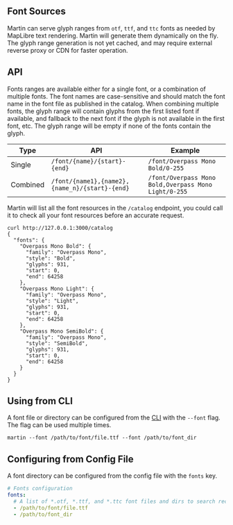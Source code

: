 ## Font Sources

Martin can serve glyph ranges from `otf`, `ttf`, and `ttc` fonts as needed by MapLibre text rendering. Martin will generate them dynamically on the fly.
The glyph range generation is not yet cached, and may require external reverse proxy or CDN for faster operation.    

## API
Fonts ranges are available either for a single font, or a combination of multiple fonts. The font names are case-sensitive and should match the font name in the font file as published in the catalog. When combining multiple fonts, the glyph range will contain glyphs from the first listed font if available, and fallback to the next font if the glyph is not available in the first font, etc. The glyph range will be empty if none of the fonts contain the glyph.

| Type     | API                                            | Example                                                               |
|----------|------------------------------------------------|-----------------------------------------------------------------------|
| Single   | `/font/{name}/{start}-{end}`                   | `/font/Overpass Mono Bold/0-255`                    |
| Combined | `/font/{name1},{name2},{name_n}/{start}-{end}` | `/font/Overpass Mono Bold,Overpass Mono Light/0-255` |

Martin will list all the font resources in the `/catalog` endpoint, you could call it to check all your font resources before an accurate request.

```shell
curl http://127.0.0.1:3000/catalog
{
  "fonts": {
    "Overpass Mono Bold": {
      "family": "Overpass Mono",
      "style": "Bold",
      "glyphs": 931,
      "start": 0,
      "end": 64258
    },
    "Overpass Mono Light": {
      "family": "Overpass Mono",
      "style": "Light",
      "glyphs": 931,
      "start": 0,
      "end": 64258
    },
    "Overpass Mono SemiBold": {
      "family": "Overpass Mono",
      "style": "SemiBold",
      "glyphs": 931,
      "start": 0,
      "end": 64258
    }
  }
}
```

## Using from CLI
A font file or directory can be configured from the [CLI](21-run-with-cli.md) with the `--font` flag. The flag can be used multiple times.

```shell
martin --font /path/to/font/file.ttf --font /path/to/font_dir
```

## Configuring from Config File

A font directory can be configured from the config file with the `fonts` key.

```yaml
# Fonts configuration
fonts:
  # A list of *.otf, *.ttf, and *.ttc font files and dirs to search recursively.
  - /path/to/font/file.ttf
  - /path/to/font_dir
```
